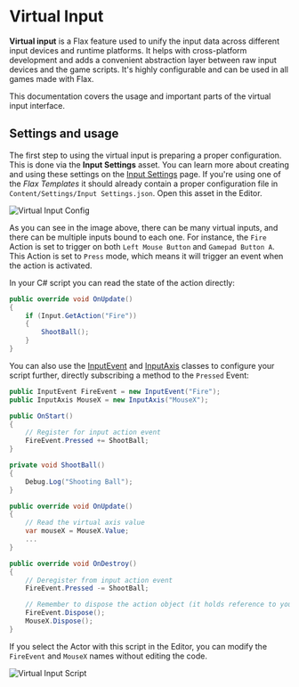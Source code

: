 # Virtual Input

**Virtual input** is a Flax feature used to unify the input data across different input devices and runtime platforms. It helps with cross-platform development and adds a convenient abstraction layer between raw input devices and the game scripts. It's highly configurable and can be used in all games made with Flax.

This documentation covers the usage and important parts of the virtual input interface.

## Settings and usage

The first step to using the virtual input is preparing a proper configuration. This is done via the **Input Settings** asset. You can learn more about creating and using these settings on the [Input Settings](input-settings.md) page. If you're using one of the *Flax Templates* it should already contain a proper configuration file in `Content/Settings/Input Settings.json`. Open this asset in the Editor.

![Virtual Input Config](media/virtual-input-config.jpg)

As you can see in the image above, there can be many virtual inputs, and there can be multiple inputs bound to each one. For instance, the `Fire` Action is set to trigger on both `Left Mouse Button` and `Gamepad Button A`. This Action is set to `Press` mode, which means it will trigger an event when the action is activated.

In your C# script you can read the state of the action directly:

```cs
public override void OnUpdate()
{
	if (Input.GetAction("Fire"))
	{
		ShootBall();
	}
}
```

You can also use the [InputEvent](https://docs.flaxengine.com/api/FlaxEngine.InputEvent.html) and [InputAxis](https://docs.flaxengine.com/api/FlaxEngine.InputEvent.html) classes to configure your script further, directly subscribing a method to the `Pressed` Event:

```cs
public InputEvent FireEvent = new InputEvent("Fire");
public InputAxis MouseX = new InputAxis("MouseX");

public OnStart()
{
	// Register for input action event
	FireEvent.Pressed += ShootBall;
}

private void ShootBall()
{
	Debug.Log("Shooting Ball");
}

public override void OnUpdate()
{
	// Read the virtual axis value
	var mouseX = MouseX.Value;
	...
}

public override void OnDestroy()
{
	// Deregister from input action event
	FireEvent.Pressed -= ShootBall;

	// Remember to dispose the action object (it holds reference to your methods)
	FireEvent.Dispose();
	MouseX.Dispose();
}
```

If you select the Actor with this script in the Editor, you can modify the `FireEvent` and `MouseX` names without editing the code.

![Virtual Input Script](media/virtual-input-script-example.jpg)

